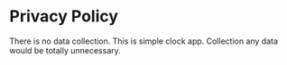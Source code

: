 # Privacy Policy

There is no data collection. This is simple clock app. Collection any data would be totally unnecessary.
